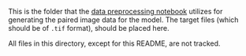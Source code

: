 This is the folder that the [data preprocessing notebook](./data_preprocessing.ipynb) utilizes for generating the paired image data for the model. The target files (which should be of `.tif` format), should be placed here.

All files in this directory, except for this README, are not tracked.